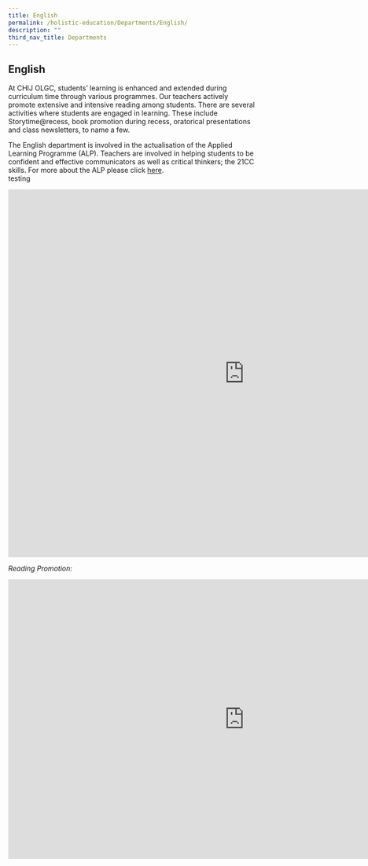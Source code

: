 ```yaml
---
title: English
permalink: /holistic-education/Departments/English/
description: ""
third_nav_title: Departments
---
```

## English 

At CHIJ OLGC, students’ learning is enhanced and extended during curriculum time through various programmes. Our teachers actively promote extensive and intensive reading among students. There are several activities where students are engaged in learning. These include Storytime@recess, book promotion during recess, oratorical presentations and class newsletters, to name a few.  
  
The English department is involved in the actualisation of the Applied Learning Programme (ALP). Teachers are involved in helping students to be confident and effective communicators as well as critical thinkers; the 21CC skills. For more about the ALP please click&nbsp;[here](https://chijourladyofgoodcounsel.moe.edu.sg/school-experience/school-wide-programmes/applied-learning-programme-alp).  
  testing
	
<iframe allowfullscreen="true" height="749" width="960" frameborder="0" src="https://docs.google.com/presentation/d/e/2PACX-1vQHs02w0_8PCq0iO3qP362ladB2UZ7fIBXuhbFQX_c1d9H4gU3e7VtD1V9BzSE_JQvTaCiTCsttZsbT/embed?start=false&amp;loop=false&amp;delayms=3000"></iframe>
	
	
	
	
	
_Reading Promotion:_

<iframe src="https://docs.google.com/presentation/d/e/2PACX-1vSTST-aGjY3TOHADIoYfTBIrxrJEKOVkApoUdUV0ncTLlNK-kcLnsQUprYBv30lsqe7nL4vSBy-my2I/embed?start=false&amp;loop=false&amp;delayms=3000" frameborder="0" width="960" height="569" allowfullscreen="true"></iframe>